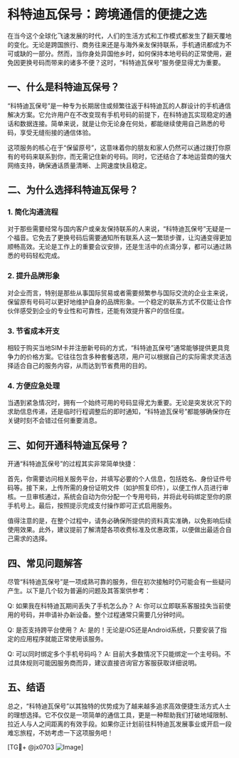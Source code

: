 # 科特迪瓦保号：跨境通信的便捷之选

在当今这个全球化飞速发展的时代，人们的生活方式和工作模式都发生了翻天覆地的变化。无论是跨国旅行、商务往来还是与海外亲友保持联系，手机通讯都成为不可或缺的一部分。然而，当你身处异国他乡时，如何保持本地号码的正常使用，避免因更换号码而带来的诸多不便？这时，“科特迪瓦保号”服务便显得尤为重要。

## 一、什么是科特迪瓦保号？

“科特迪瓦保号”是一种专为长期居住或频繁往返于科特迪瓦的人群设计的手机通信解决方案。它允许用户在不改变现有手机号码的前提下，在科特迪瓦实现稳定的通话和数据连接。简单来说，就是让你无论身在何处，都能继续使用自己熟悉的号码，享受无缝衔接的通信体验。

这项服务的核心在于“保留原号”，这意味着你的朋友和家人仍然可以通过拨打你原有的号码来联系到你，而无需记住新的号码。同时，它还结合了本地运营商的强大网络支持，确保通话质量清晰、上网速度快且稳定。

## 二、为什么选择科特迪瓦保号？

### 1. 简化沟通流程

对于那些需要经常与国内客户或亲友保持联系的人来说，“科特迪瓦保号”无疑是一个福音。它免去了更换号码后需要通知所有联系人这一繁琐步骤，让沟通变得更加顺畅高效。无论是工作上的重要会议安排，还是生活中的点滴分享，都可以通过熟悉的号码轻松完成。

### 2. 提升品牌形象

对企业而言，特别是那些从事国际贸易或者需要频繁参与国际交流的企业主来说，保留原有号码可以更好地维护自身的品牌形象。一个稳定的联系方式不仅能让合作伙伴感受到企业的专业性和可靠性，还能有效提升客户的信任度。

### 3. 节省成本开支

相较于购买当地SIM卡并注册新号码的方式，“科特迪瓦保号”通常能够提供更具竞争力的价格方案。它往往包含多种套餐选项，用户可以根据自己的实际需求灵活选择适合自己的服务内容，从而达到节省费用的目的。

### 4. 方便应急处理

当遇到紧急情况时，拥有一个始终可用的号码显得尤为重要。无论是突发状况下的求助信息传递，还是临时行程调整后的即时通知，“科特迪瓦保号”都能够确保你在关键时刻不会错过任何重要消息。

## 三、如何开通科特迪瓦保号？

开通“科特迪瓦保号”的过程其实非常简单快捷：

首先，你需要访问相关服务平台，并填写必要的个人信息，包括姓名、身份证件号码等。接下来，上传所需的身份证明文件（如护照复印件），以便工作人员进行审核。一旦审核通过，系统会自动为你分配一个专用号码，并将此号码绑定至你的原手机号上。最后，按照提示完成支付操作即可正式启用服务。

值得注意的是，在整个过程中，请务必确保所提供的资料真实准确，以免影响后续使用效果。此外，建议提前了解清楚各项收费标准及优惠政策，以便做出最适合自己需求的选择。

## 四、常见问题解答

尽管“科特迪瓦保号”是一项成熟可靠的服务，但在初次接触时仍可能会有一些疑问产生。以下是几个较为普遍的问题及其答案供参考：

Q: 如果我在科特迪瓦期间丢失了手机怎么办？
A: 你可以立即联系客服挂失当前使用的号码，并申请补办新设备。整个过程通常只需要几分钟时间。

Q: 是否支持跨平台使用？
A: 是的！无论是iOS还是Android系统，只要安装了指定的应用程序就能正常使用该服务。

Q: 可以同时绑定多个手机号码吗？
A: 目前大多数情况下只能绑定一个主号码。不过具体规则可能因服务商而异，建议直接咨询官方客服获取详细说明。

## 五、结语

总之，“科特迪瓦保号”以其独特的优势成为了越来越多追求高效便捷生活方式人士的理想选择。它不仅仅是一项简单的通信工具，更是一种帮助我们打破地域限制、拉近人与人之间距离的有效手段。如果你正计划前往科特迪瓦发展事业或开启一段难忘旅程，不妨考虑一下这项服务吧！

[TG💪+ @jx0703 ![Image](https://github.com/user-attachments/assets/dbca1d08-cadb-493c-b0ec-ad6f7a83f270)]